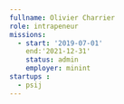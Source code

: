 ```yaml
---
fullname: Olivier Charrier
role: intrapeneur
missions:
  - start: '2019-07-01'
    end:'2021-12-31'
    status: admin
    employer: minint
startups :
  - psij
---
```




